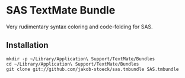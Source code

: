 SAS TextMate Bundle
===================

Very rudimentary syntax coloring and code-folding for SAS.

Installation
------------

`mkdir -p ~/Library/Application\ Support/TextMate/Bundles`  
`cd ~/Library/Application\ Support/TextMate/Bundles`  
`git clone git://github.com/jakob-stoeck/sas.tmbundle SAS.tmbundle`  